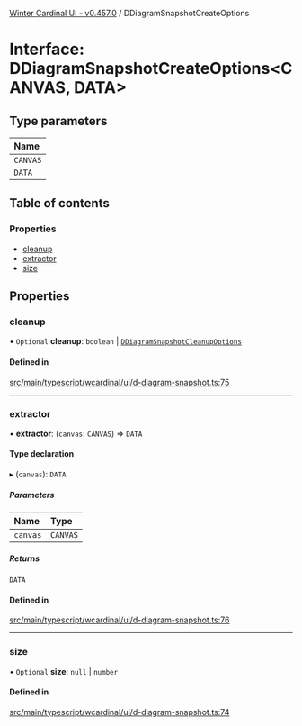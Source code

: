 [Winter Cardinal UI - v0.457.0](../index.md) / DDiagramSnapshotCreateOptions

# Interface: DDiagramSnapshotCreateOptions\<CANVAS, DATA\>

## Type parameters

| Name |
| :------ |
| `CANVAS` |
| `DATA` |

## Table of contents

### Properties

- [cleanup](DDiagramSnapshotCreateOptions.md#cleanup)
- [extractor](DDiagramSnapshotCreateOptions.md#extractor)
- [size](DDiagramSnapshotCreateOptions.md#size)

## Properties

### cleanup

• `Optional` **cleanup**: `boolean` \| [`DDiagramSnapshotCleanupOptions`](DDiagramSnapshotCleanupOptions.md)

#### Defined in

[src/main/typescript/wcardinal/ui/d-diagram-snapshot.ts:75](https://github.com/winter-cardinal/winter-cardinal-ui/blob/v0.457.0/src/main/typescript/wcardinal/ui/d-diagram-snapshot.ts#L75)

___

### extractor

• **extractor**: (`canvas`: `CANVAS`) => `DATA`

#### Type declaration

▸ (`canvas`): `DATA`

##### Parameters

| Name | Type |
| :------ | :------ |
| `canvas` | `CANVAS` |

##### Returns

`DATA`

#### Defined in

[src/main/typescript/wcardinal/ui/d-diagram-snapshot.ts:76](https://github.com/winter-cardinal/winter-cardinal-ui/blob/v0.457.0/src/main/typescript/wcardinal/ui/d-diagram-snapshot.ts#L76)

___

### size

• `Optional` **size**: ``null`` \| `number`

#### Defined in

[src/main/typescript/wcardinal/ui/d-diagram-snapshot.ts:74](https://github.com/winter-cardinal/winter-cardinal-ui/blob/v0.457.0/src/main/typescript/wcardinal/ui/d-diagram-snapshot.ts#L74)
